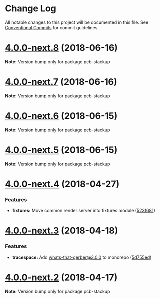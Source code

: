 # Change Log

All notable changes to this project will be documented in this file.
See [Conventional Commits](https://conventionalcommits.org) for commit guidelines.

<a name="4.0.0-next.8"></a>
# [4.0.0-next.8](https://github.com/tracespace/tracespace/compare/v4.0.0-next.7...v4.0.0-next.8) (2018-06-16)

**Note:** Version bump only for package pcb-stackup





<a name="4.0.0-next.7"></a>
# [4.0.0-next.7](https://github.com/tracespace/tracespace/compare/v4.0.0-next.6...v4.0.0-next.7) (2018-06-16)

**Note:** Version bump only for package pcb-stackup





<a name="4.0.0-next.6"></a>
# [4.0.0-next.6](https://github.com/tracespace/tracespace/compare/v4.0.0-next.5...v4.0.0-next.6) (2018-06-15)

**Note:** Version bump only for package pcb-stackup





<a name="4.0.0-next.5"></a>
# [4.0.0-next.5](https://github.com/tracespace/tracespace/compare/v4.0.0-next.4...v4.0.0-next.5) (2018-06-15)

**Note:** Version bump only for package pcb-stackup





<a name="4.0.0-next.4"></a>
# [4.0.0-next.4](https://github.com/tracespace/tracespace/compare/v4.0.0-next.3...v4.0.0-next.4) (2018-04-27)


### Features

* **fixtures:** Move common render server into fixtures module ([523f681](https://github.com/tracespace/tracespace/commit/523f681))





<a name="4.0.0-next.3"></a>
# [4.0.0-next.3](https://github.com/tracespace/tracespace/compare/v4.0.0-next.2...v4.0.0-next.3) (2018-04-18)


### Features

* **tracespace:** Add whats-that-gerber@3.0.0 to monorepo ([5d755ed](https://github.com/tracespace/tracespace/commit/5d755ed))





<a name="4.0.0-next.2"></a>
# [4.0.0-next.2](https://github.com/tracespace/tracespace/compare/v4.0.0-next.1...v4.0.0-next.2) (2018-04-17)

**Note:** Version bump only for package pcb-stackup
